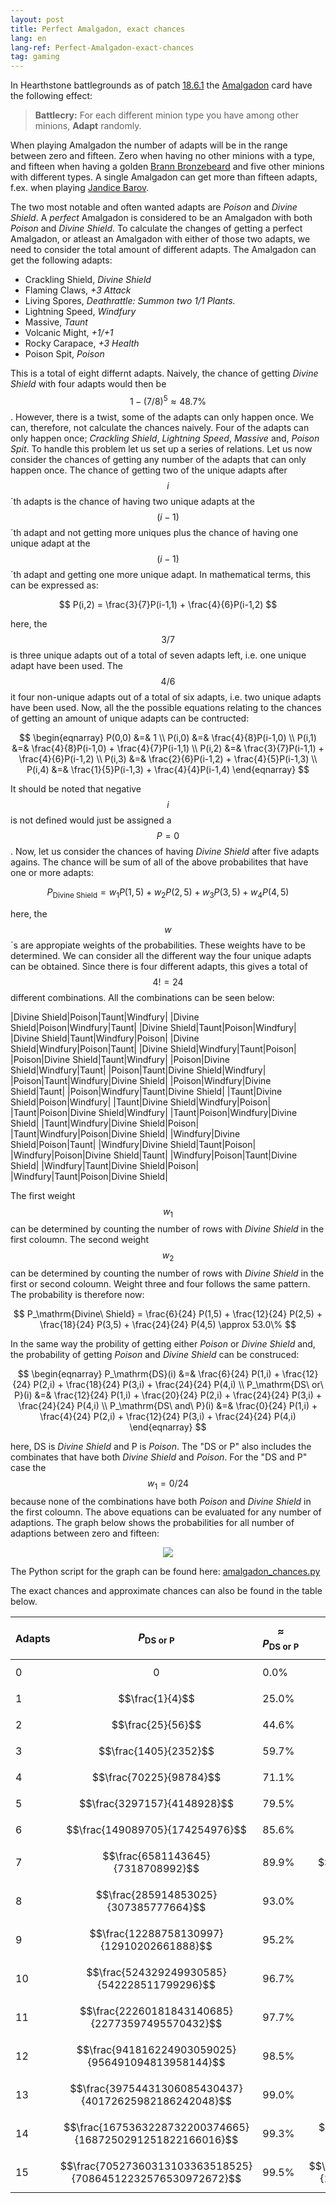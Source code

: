 ```yaml
---
layout: post
title: Perfect Amalgadon, exact chances
lang: en
lang-ref: Perfect-Amalgadon-exact-chances
tag: gaming
---
```


In Hearthstone battlegrounds as of patch [18.6.1](https://playhearthstone.com/en-us/news/23554838) the [Amalgadon](https://hearthstone.fandom.com/wiki/Amalgadon) card have the following effect:

> **Battlecry:** For each different minion type you have among other minions, **Adapt** randomly.

When playing Amalgadon the number of adapts will be in the range between zero and fifteen. 
Zero when having no other minions with a type, and fifteen when having a golden [Brann Bronzebeard](https://hearthstone.fandom.com/wiki/Brann_Bronzebeard_(Battlegrounds)) and five other minions with different types.
A single Amalgadon can get more than fifteen adapts, f.ex. when playing [Jandice Barov](https://hearthstone.fandom.com/wiki/Jandice_Barov_(Battlegrounds)).

The two most notable and often wanted adapts are *Poison* and *Divine Shield*. 
A *perfect* Amalgadon is considered to be an Amalgadon with both *Poison* and *Divine Shield*.
To calculate the changes of getting a perfect Amalgadon, or atleast an Amalgadon with either of those two adapts, we need to consider the total amount of different adapts.
The Amalgadon can get the following adapts:

- Crackling Shield, *Divine Shield*
- Flaming Claws, *+3 Attack*
- Living Spores, *Deathrattle: Summon two 1/1 Plants.*
- Lightning Speed, *Windfury*
- Massive, *Taunt*
- Volcanic Might, *+1/+1*
- Rocky Carapace, *+3 Health*
- Poison Spit, *Poison*

This is a total of eight differnt adapts. 
Naively, the chance of getting *Divine Shield* with four adapts would then be $$1-(7/8)^5\approx 48.7\%$$.
However, there is a twist, some of the adapts can only happen once.
We can, therefore, not calculate the chances naively. 
Four of the adapts can only happen once; *Crackling Shield*, *Lightning Speed*, *Massive* and, *Poison Spit*.
To handle this problem let us set up a series of relations.
Let us now consider the chances of getting any number of the adapts that can only happen once. 
The chance of getting two of the unique adapts after $$i$$´th adapts is the chance of having two unique adapts at the $$(i-1)$$´th adapt and not getting more uniques plus the chance of having one unique adapt at the $$(i-1)$$´th adapt and getting one more unique adapt.
In mathematical terms, this can be expressed as:

$$ P(i,2) = \frac{3}{7}P(i-1,1) + \frac{4}{6}P(i-1,2) $$

here, the $$3/7$$ is three unique adapts out of a total of seven adapts left, i.e. one unique adapt have been used.
The $$4/6$$ it four non-unique adapts out of a total of six adapts, i.e. two unique adapts have been used.
Now, all the the possible equations relating to the chances of getting an amount of unique adapts can be contructed:

$$ \begin{eqnarray}
   P(0,0) &=& 1 \\
   P(i,0) &=& \frac{4}{8}P(i-1,0) \\
   P(i,1) &=& \frac{4}{8}P(i-1,0) + \frac{4}{7}P(i-1,1) \\
   P(i,2) &=& \frac{3}{7}P(i-1,1) + \frac{4}{6}P(i-1,2) \\
   P(i,3) &=& \frac{2}{6}P(i-1,2) + \frac{4}{5}P(i-1,3) \\
   P(i,4) &=& \frac{1}{5}P(i-1,3) + \frac{4}{4}P(i-1,4)
   \end{eqnarray} $$

It should be noted that negative $$i$$ is not defined would just be assigned a $$P=0$$.
Now, let us consider the chances of having *Divine Shield* after five adapts agains.
The chance will be sum of all of the above probabilites that have one or more adapts:

$$ P_\mathrm{Divine\ Shield} = w_1 P(1,5) + w_2 P(2,5) + w_3 P(3,5) + w_4 P(4,5) $$

here, the $$w$$´s are appropiate weights of the probabilities.
These weights have to be determined.
We can consider all the different way the four unique adapts can be obtained.
Since there is four different adapts, this gives a total of $$4!=24$$ different combinations.
All the combinations can be seen below:

|Divine Shield|Poison|Taunt|Windfury|
|Divine Shield|Poison|Windfury|Taunt|
|Divine Shield|Taunt|Poison|Windfury|
|Divine Shield|Taunt|Windfury|Poison|
|Divine Shield|Windfury|Poison|Taunt|
|Divine Shield|Windfury|Taunt|Poison|
|Poison|Divine Shield|Taunt|Windfury|
|Poison|Divine Shield|Windfury|Taunt|
|Poison|Taunt|Divine Shield|Windfury|
|Poison|Taunt|Windfury|Divine Shield|
|Poison|Windfury|Divine Shield|Taunt|
|Poison|Windfury|Taunt|Divine Shield|
|Taunt|Divine Shield|Poison|Windfury|
|Taunt|Divine Shield|Windfury|Poison|
|Taunt|Poison|Divine Shield|Windfury|
|Taunt|Poison|Windfury|Divine Shield|
|Taunt|Windfury|Divine Shield|Poison|
|Taunt|Windfury|Poison|Divine Shield|
|Windfury|Divine Shield|Poison|Taunt|
|Windfury|Divine Shield|Taunt|Poison|
|Windfury|Poison|Divine Shield|Taunt|
|Windfury|Poison|Taunt|Divine Shield|
|Windfury|Taunt|Divine Shield|Poison|
|Windfury|Taunt|Poison|Divine Shield|

The first weight $$w_1$$ can be determined by counting the number of rows with *Divine Shield* in the first coloumn. 
The second weight $$w_2$$ can be determined by counting the number of rows with *Divine Shield* in the first or second coloumn.
Weight three and four follows the same pattern.
The probability is therefore now:

$$ P_\mathrm{Divine\ Shield} = \frac{6}{24} P(1,5) + \frac{12}{24} P(2,5) + \frac{18}{24} P(3,5) + \frac{24}{24} P(4,5) \approx 53.0\% $$

In the same way the probility of getting either *Poison* or *Divine Shield* and, the probability of getting *Poison* and *Divine Shield* can be construced:

$$ \begin{eqnarray}
   P_\mathrm{DS}(i) &=& \frac{6}{24} P(1,i) + \frac{12}{24} P(2,i) + \frac{18}{24} P(3,i) + \frac{24}{24} P(4,i) \\
   P_\mathrm{DS\ or\ P}(i) &=& \frac{12}{24} P(1,i) + \frac{20}{24} P(2,i) + \frac{24}{24} P(3,i) + \frac{24}{24} P(4,i) \\
   P_\mathrm{DS\ and\ P}(i) &=& \frac{0}{24} P(1,i) + \frac{4}{24} P(2,i) + \frac{12}{24} P(3,i) + \frac{24}{24} P(4,i)
   \end{eqnarray} $$

here, DS is *Divine Shield* and P is *Poison*.
The "DS or P" also includes the combinates that have both *Divine Shield* and *Poison*.
For the "DS and P" case the $$w_1=0/24$$ because none of the combinations have both *Poison* and *Divine Shield* in the first coloumn.
The above equations can be evaluated for any number of adaptions.
The graph below shows the probabilities for all number of adaptions between zero and fifteen:

<p align="center">
<img src="{{ site.baseurl }}/assets/plots/amalgadon_chances.svg"> 
</p>

The Python script for the graph can be found here: [amalgadon_chances.py]({{site.baseurl}}/assets/python_scripts/amalgadon_chances.py)

The exact chances and approximate chances can also be found in the table below.

|Adapts|$$P_\mathrm{DS\ or\ P}$$|$$\approx P_\mathrm{DS\ or\ P}$$|$$P_\mathrm{DS}$$|$$\approx P_\mathrm{DS}$$|$$P_\mathrm{DS\ and\ P}$$|$$\approx P_\mathrm{DS\ and\ P}$$|
|------|------------------------|--------------------------------|-----------------|-------------------------|-------------------------|---------------------------------|
|0|$$0$$|0.0%|$$0$$|0.0%|$$0$$|0.0%|
|1|$$\frac{1}{4}$$|25.0%|$$\frac{1}{8}$$|12.5%|$$0$$|0.0%|
|2|$$\frac{25}{56}$$|44.6%|$$\frac{27}{112}$$|24.1%|$$\frac{1}{28}$$|3.6%|
|3|$$\frac{1405}{2352}$$|59.7%|$$\frac{545}{1568}$$|34.8%|$$\frac{115}{1176}$$|9.8%|
|4|$$\frac{70225}{98784}$$|71.1%|$$\frac{146201}{329280}$$|44.4%|$$\frac{43739}{246960}$$|17.7%|
|5|$$\frac{3297157}{4148928}$$|79.5%|$$\frac{36652993}{69148800}$$|53.0%|$$\frac{13765027}{51861600}$$|26.5%|
|6|$$\frac{149089705}{174254976}$$|85.6%|$$\frac{8796724649}{14521248000}$$|60.6%|$$\frac{3876980411}{10890936000}$$|35.6%|
|7|$$\frac{6581143645}{7318708992}$$|89.9%|$$\frac{2047820152657}{3049462080000}$$|67.2%|$$\frac{1015122839923}{2287096560000}$$|44.4%|
|8|$$\frac{285914853025}{307385777664}$$|93.0%|$$\frac{466169430547001}{640387036800000}$$|72.8%|$$\frac{252512187968939}{480290277600000}$$|52.6%|
|9|$$\frac{12288758130997}{12910202661888}$$|95.2%|$$\frac{104336675177661793}{134481277728000000}$$|77.6%|$$\frac{60499089868078627}{100860958296000000}$$|60.0%|
|10|$$\frac{524329249930585}{542228511799296}$$|96.7%|$$\frac{23048628087724571849}{28241068322880000000}$$|81.6%|$$\frac{14091330806173381211}{21180801242160000000}$$|66.5%|
|11|$$\frac{22260181843140685}{22773597495570432}$$|97.7%|$$\frac{5039673033138054086257}{5930624347804800000000}$$|85.0%|$$\frac{3211817783468666090323}{4447968260853600000000}$$|72.2%|
|12|$$\frac{941816224903059025}{956491094813958144}$$|98.5%|$$\frac{1093060437686264118131801}{1245431113039008000000000}$$|87.8%|$$\frac{719848249397502598096139}{934073334779256000000000}$$|77.1%|
|13|$$\frac{39754431306085430437}{40172625982186242048}$$|99.0%|$$\frac{235555248833311662168408193}{261540533738191680000000000}$$|90.1%|$$\frac{159219439138222227446948227}{196155400303643760000000000}$$|81.2%|
|14|$$\frac{1675363228732200374665}{1687250291251822166016}$$|99.3%|$$\frac{50502543655799117848130467049}{54923512085020252800000000000}$$|92.0%|$$\frac{34851392907228941062600974011}{41192634063765189600000000000}$$|84.6%|
|15|$$\frac{70527360313103363518525}{70864512232576530972672}$$|99.5%|$$\frac{10783299572880310043888896979857}{11533937537854253088000000000000}$$|93.5%|$$\frac{7565652446099839636325899180723}{8650453153390689816000000000000}$$|87.5%|
